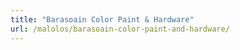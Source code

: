 ```yaml
---
title: "Barasoain Color Paint & Hardware"
url: /malolos/barasoain-color-paint-and-hardware/
---
```

